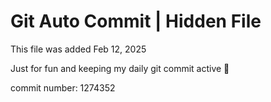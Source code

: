 # Git Auto Commit | Hidden File

This file was added Feb 12, 2025

Just for fun and keeping my daily git commit active 🤪

commit number: 1274352
